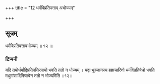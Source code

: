 +++
title = "12 धर्मविप्रतिपत्ताव् अभोज्यम्"

+++
## सूत्रम्
धर्मविप्रतिपत्तावभोज्यम् ॥ १२ ॥  
### टिप्पनी
यदि तयोर्धर्माद्विप्रतिपत्तिरपायो भवति ततो न भोज्यम् । यद्वा भुञ्जानस्य ब्रह्मचारिणो धर्मविप्रतिषेधो भवति मधुमांसादिमिश्रत्वेन ततो न भोज्यमिति ॥१२॥  
